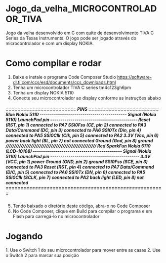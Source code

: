 # Jogo_da_velha_MICROCONTROLADOR_TIVA
Jogo da velha desenvolvido em C com quite de desenvolvimento TIVA C Series da Texas Instruments. O jogo pode ser jogado através do microcontrolador e com um display NOKIA.

<h1> Como compilar e rodar</h1>

1. Baixe e instale o programa Code Composer Studio <https://software-dl.ti.com/ccs/esd/documents/ccs_downloads.html>
2. Tenha um microcontrolador TIVA C series tm4c123gh6pm
3. Tenha um display NOKIA 5110
4. Conecte seu microcontrolador ao display conforme as instruções abaixo

<h5>
======================== PINS ========================
    Blue Nokia 5110
    -------------------------------------------
    Signal        (Nokia 5110) LaunchPad pin
    -------------------------------------------
    Reset         (RST, pin 1) connected to PA7
    SSI0Fss       (CE,  pin 2) connected to PA3
    Data/Command  (DC,  pin 3) connected to PA6
    SSI0Tx        (Din, pin 4) connected to PA5
    SSI0Clk       (Clk, pin 5) connected to PA2
    3.3V          (Vcc, pin 6) power
    back light    (BL,  pin 7) not connected
    Ground        (Gnd, pin 8) ground
//////////////////////////////////////////////////////
    Red SparkFun Nokia 5110 (LCD-10168)
    --------------------------------------------
    Signal        (Nokia 5110) LaunchPad pin
    --------------------------------------------
    3.3V          (VCC, pin 1) power
    Ground        (GND, pin 2) ground
    SSI0Fss       (SCE, pin 3) connected to PA3
    Reset         (RST, pin 4) connected to PA7
    Data/Command  (D/C, pin 5) connected to PA6
    SSI0Tx        (DN,  pin 6) connected to PA5
    SSI0Clk       (SCLK, pin 7) connected to PA2
    back light    (LED, pin 8) not connected
======================================================
</h5>

5. Tendo baixado o diretório deste código, abra-o no Code Composer
6. No Code Composer, clique em Build para compilar o programa e em Flash para carregá-lo no microcontrolador

<h1> Jogando </h1>
1. Use o Switch 1 do seu microcontrolador para mover entre as casas
2. Use o Switch 2 para marcar sua posição